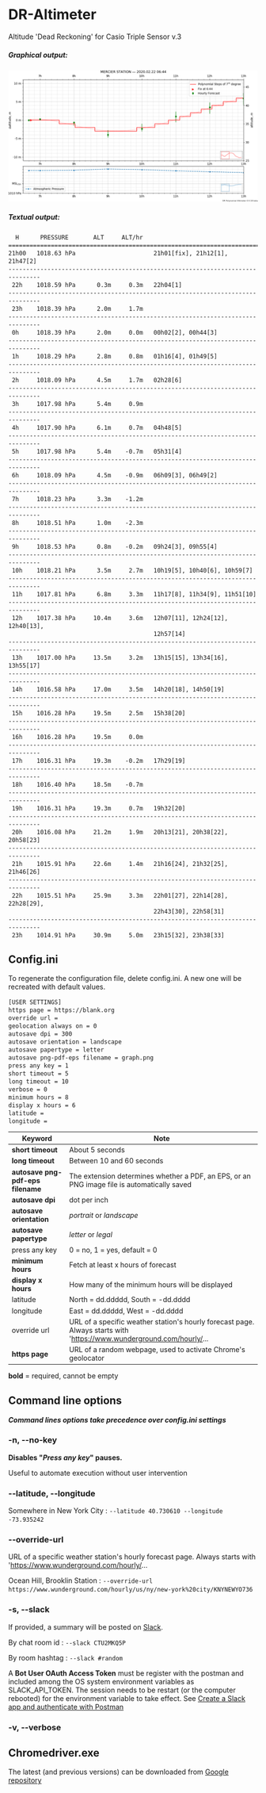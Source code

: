# DR-Altimeter
Altitude 'Dead Reckoning' for Casio Triple Sensor v.3

##### Graphical output:
![graphical output](example/graph_example.png)

##### Textual output:
```
  H      PRESSURE       ALT     ALT/hr                                         
===============================================================================
21h00   1018.63 hPa                      21h01[fix], 21h12[1], 21h47[2]        
-------------------------------------------------------------------------------
 22h    1018.59 hPa      0.3m     0.3m   22h04[1]                              
-------------------------------------------------------------------------------
 23h    1018.39 hPa      2.0m     1.7m                                         
-------------------------------------------------------------------------------
 0h     1018.39 hPa      2.0m     0.0m   00h02[2], 00h44[3]                    
-------------------------------------------------------------------------------
 1h     1018.29 hPa      2.8m     0.8m   01h16[4], 01h49[5]                    
-------------------------------------------------------------------------------
 2h     1018.09 hPa      4.5m     1.7m   02h28[6]                              
-------------------------------------------------------------------------------
 3h     1017.98 hPa      5.4m     0.9m                                         
-------------------------------------------------------------------------------
 4h     1017.90 hPa      6.1m     0.7m   04h48[5]                              
-------------------------------------------------------------------------------
 5h     1017.98 hPa      5.4m    -0.7m   05h31[4]                              
-------------------------------------------------------------------------------
 6h     1018.09 hPa      4.5m    -0.9m   06h09[3], 06h49[2]                    
-------------------------------------------------------------------------------
 7h     1018.23 hPa      3.3m    -1.2m                                         
-------------------------------------------------------------------------------
 8h     1018.51 hPa      1.0m    -2.3m                                         
-------------------------------------------------------------------------------
 9h     1018.53 hPa      0.8m    -0.2m   09h24[3], 09h55[4]                    
-------------------------------------------------------------------------------
 10h    1018.21 hPa      3.5m     2.7m   10h19[5], 10h40[6], 10h59[7]          
-------------------------------------------------------------------------------
 11h    1017.81 hPa      6.8m     3.3m   11h17[8], 11h34[9], 11h51[10]         
-------------------------------------------------------------------------------
 12h    1017.38 hPa     10.4m     3.6m   12h07[11], 12h24[12], 12h40[13],      
                                         12h57[14]                             
-------------------------------------------------------------------------------
 13h    1017.00 hPa     13.5m     3.2m   13h15[15], 13h34[16], 13h55[17]       
-------------------------------------------------------------------------------
 14h    1016.58 hPa     17.0m     3.5m   14h20[18], 14h50[19]                  
-------------------------------------------------------------------------------
 15h    1016.28 hPa     19.5m     2.5m   15h38[20]                             
-------------------------------------------------------------------------------
 16h    1016.28 hPa     19.5m     0.0m                                         
-------------------------------------------------------------------------------
 17h    1016.31 hPa     19.3m    -0.2m   17h29[19]                             
-------------------------------------------------------------------------------
 18h    1016.40 hPa     18.5m    -0.7m                                         
-------------------------------------------------------------------------------
 19h    1016.31 hPa     19.3m     0.7m   19h32[20]                             
-------------------------------------------------------------------------------
 20h    1016.08 hPa     21.2m     1.9m   20h13[21], 20h38[22], 20h58[23]       
-------------------------------------------------------------------------------
 21h    1015.91 hPa     22.6m     1.4m   21h16[24], 21h32[25], 21h46[26]       
-------------------------------------------------------------------------------
 22h    1015.51 hPa     25.9m     3.3m   22h01[27], 22h14[28], 22h28[29],      
                                         22h43[30], 22h58[31]                  
-------------------------------------------------------------------------------
 23h    1014.91 hPa     30.9m     5.0m   23h15[32], 23h38[33]                  
````

## Config.ini

To regenerate the configuration file, delete config.ini. A new one will be recreated with default values.

```
[USER SETTINGS]
https page = https://blank.org
override url = 
geolocation always on = 0
autosave dpi = 300
autosave orientation = landscape
autosave papertype = letter
autosave png-pdf-eps filename = graph.png
press any key = 1
short timeout = 5
long timeout = 10
verbose = 0
minimum hours = 8
display x hours = 6
latitude =
longitude = 

```

| Keyword | Note |
| --- | --- |
| **short timeout** | About 5 seconds |
| **long timeout** | Between 10 and 60 seconds |
| **autosave png-pdf-eps filename** | The extension determines whether a PDF, an EPS, or an PNG image file is automatically saved |
| **autosave dpi** | dot per inch |
| **autosave orientation** | _portrait_ or _landscape_  |
| **autosave papertype** | _letter_ or _legal_  |
| press any key | 0 = no, 1 = yes, default = 0 |
**minimum hours**| Fetch at least x hours of forecast
**display x hours** | How many of the minimum hours will be displayed 
latitude | North = dd.ddddd, South = -dd.dddd
longitude | East = dd.ddddd, West = -dd.dddd
override url | URL of a specific weather station's hourly forecast page. Always starts with 'https://www.wunderground.com/hourly/...
**https page** | URL of a random webpage, used to activate Chrome's geolocator


**bold** = required, cannot be empty


## Command line options

***Command lines options take precedence over *config.ini* settings***

### -n, --no-key 

**Disables "*Press any key*" pauses.** 

Useful to automate execution without user intervention

### --latitude, --longitude

Somewhere in New York City : `--latitude 40.730610 --longitude -73.935242`

### --override-url

URL of a specific weather station's hourly forecast page. Always starts with 'https://www.wunderground.com/hourly/...

Ocean Hill, Brooklin Station : `--override-url https://www.wunderground.com/hourly/us/ny/new-york%20city/KNYNEWYO736
`
### -s, --slack

If provided, a summary will be posted on [Slack](https://slack.com/).

By chat room id : `--slack CTU2MKQ5P`

By room hashtag : `--slack #random`

A **Bot User OAuth Access Token** must be register with the postman and included among the OS system environment variables as SLACK_API_TOKEN. The session needs to be restart (or the computer rebooted) for the environment variable to take effect. See [Create a Slack app and authenticate with Postman](https://api.slack.com/tutorials/slack-apps-and-postman)
 
 
### -v, --verbose

## Chromedriver.exe

The latest (and previous versions) can be downloaded from [Google repository](https://chromedriver.storage.googleapis.com/index.html)
